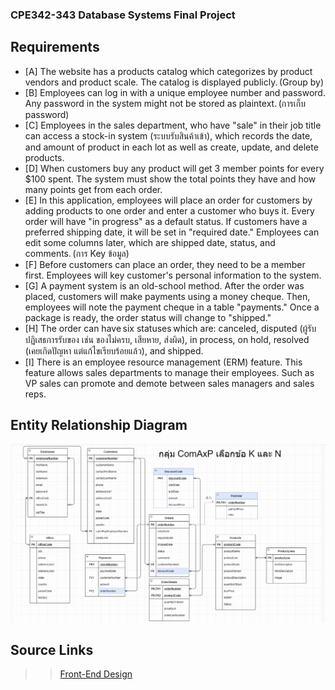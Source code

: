 ### CPE342-343 Database Systems Final Project

## Requirements
* [A] The website has a products catalog which categorizes by product vendors and product scale. The catalog is displayed publicly. (Group by)
* [B] Employees can log in with a unique employee number and password. Any password in the system might not be stored as plaintext. (การเก็บ password)
* [C] Employees in the sales department, who have "sale" in their job title can access a stock-in system (ระบบรับสินค้าเข้า), which records the date, and amount of product in each lot as well as create, update, and delete products. 
* [D] When customers buy any product will get 3 member points for every $100 spent. The system must show the total points they have and how many points get from each order. 
* [E] In this application, employees will place an order for customers by adding products to one order and enter a customer who buys it. Every order will have "in progress" as a default status. If customers have a preferred shipping date, it will be set in "required date." Employees can edit some columns later, which are shipped date, status, and comments. (การ Key ข้อมูล)
* [F] Before customers can place an order, they need to be a member first. Employees will key customer's personal information to the system.
* [G] A payment system is an old-school method. After the order was placed, customers will make payments using a money cheque. Then, employees will note the payment cheque in a table "payments." Once a package is ready, the order status will change to "shipped."
* [H] The order can have six statuses which are: canceled, disputed (ผู้รับปฏิเสธการรับของ เช่น ของไม่ครบ, เสียหาย, ส่งผิด), in process, on hold, resolved (เคยเกิดปัญหา แต่แก้ไขเรียบร้อยแล้ว), and shipped.
* [I] There is an employee resource management (ERM) feature. This feature allows sales departments to manage their employees. Such as VP sales can promote and demote between sales managers and sales reps.

## Entity Relationship Diagram
![ERD](ERD.png)

## Source Links
>> [Front-End Design](https://www.figma.com/file/8FgUeychlmIqn0tGLKPz4A/Plastic-Model-Shop?node-id=0%3A1)
